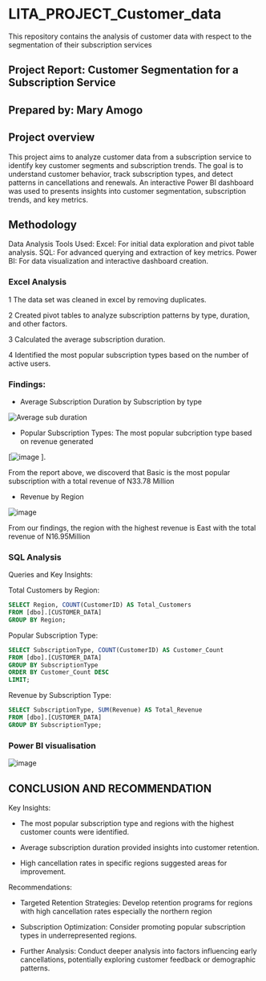# LITA_PROJECT_Customer_data
This repository contains the analysis of customer data with respect to the segmentation of their subscription services

## Project Report: Customer Segmentation for a Subscription Service

## Prepared by: Mary Amogo

## Project overview
This project aims to analyze customer data from a subscription service to identify key customer segments and subscription trends.
The goal is to understand customer behavior, track subscription types, and detect patterns in cancellations and renewals.
An interactive Power BI dashboard was used to presents insights into customer segmentation, subscription trends, and key metrics.

## Methodology
 Data Analysis Tools Used:
 Excel: For initial data exploration and pivot table analysis.
 SQL: For advanced querying and extraction of key metrics.
 Power BI: For data visualization and interactive dashboard creation.

### Excel Analysis
 1 The data set was cleaned in excel by removing duplicates.

 2 Created pivot tables to analyze subscription patterns by type, duration, and other factors.
 
 3 Calculated the average subscription duration.
 
 4 Identified the most popular subscription types based on the number of active users.

### Findings:
 - Average Subscription Duration by Subscription by type

![Average sub duration](https://github.com/user-attachments/assets/dee7b089-8245-4072-9f96-f415370fd473)


 - Popular Subscription Types: The most popular subcription type based on revenue generated

[![image](https://github.com/user-attachments/assets/1bb40615-a701-4f82-8e02-2f6c6dc5d0f1)
].

From the report above, we discoverd that  Basic is the most popular subscription with a total revenue of N33.78 Million

 - Revenue by Region

![image](https://github.com/user-attachments/assets/d7390ab4-5b5a-4b4d-9808-84a784e3bca6)

From our findings, the region with the highest revenue is East with the total revenue of N16.95Million


### SQL Analysis
Queries and Key Insights:

Total Customers by Region: 

```SQL
SELECT Region, COUNT(CustomerID) AS Total_Customers
FROM [dbo].[CUSTOMER_DATA]
GROUP BY Region;
```

Popular Subscription Type: 
```SQL
SELECT SubscriptionType, COUNT(CustomerID) AS Customer_Count
FROM [dbo].[CUSTOMER_DATA]
GROUP BY SubscriptionType
ORDER BY Customer_Count DESC
LIMIT;
```

Revenue by Subscription Type: 
```SQL
SELECT SubscriptionType, SUM(Revenue) AS Total_Revenue
FROM [dbo].[CUSTOMER_DATA]
GROUP BY SubscriptionType;
```


### Power BI visualisation


![image](https://github.com/user-attachments/assets/c527e21f-5831-4551-8d3d-39ea8b16e23a)



## CONCLUSION AND RECOMMENDATION

Key Insights:

  - The most popular subscription type and regions with the highest customer counts were identified.
 
  - Average subscription duration provided insights into customer retention.
 
  - High cancellation rates in specific regions suggested areas for improvement.

Recommendations:

  - Targeted Retention Strategies: Develop retention programs for regions with high cancellation rates especially the northern region

  - Subscription Optimization: Consider promoting popular subscription types in underrepresented regions.

  - Further Analysis: Conduct deeper analysis into factors influencing early cancellations, potentially exploring customer feedback or demographic patterns.
